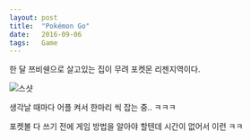 ```yaml
---
layout:	post
title:	"Pokémon Go"
date:	2016-09-06
tags:	Game
---
```


한 달 쯔비쉔으로 살고있는 집이 무려 포켓몬 리젠지역이다.




![스샷](https://c8.staticflickr.com/9/8382/29404220071_322b24b066_b.jpg)


생각날 때마다 어플 켜서 한마리 씩 잡는 중.. ㅋㅋㅋ

포켓볼 다 쓰기 전에 게임 방법을 알아야 할텐데 시간이 없어서 이런 ㅋㅋ